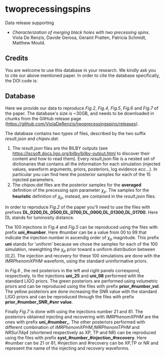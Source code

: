 # twoprecessingspins

Data release supporting 

- _Characterization of merging black holes with two precessing spins_. Viola De Renzis, Davide Gerosa, Geraint Pratten, Patricia Schmidt, Matthew Mould.

## Credits

You are welcome to use this database in your research. We kindly ask you to cite our above mentioned paper. In order to cite the database specifically, the DOI code is:


## Database

Here we provide our data to reproduce _Fig.2_, _Fig.4_, _Fig.5_, _Fig.6_ and _Fig.7_ of the paper.
The database's size is ~30GB, and needs to be downloaded in chunks from the GitHub release page (https://github.com/ViolaDeRenzis/twoprecessingspins/releases). 

The database contains two types of files, described by the two suffix _result.json_ and _chipav.dat_. 

1) The _result.json_ files are the BILBY outputs (see https://lscsoft.docs.ligo.org/bilby/bilby-output.html to discover their content and how to read them). Every _result.json_ file is a nested set of dictionaries that contains all the information for each simulation (injected values, waveform arguments, priors, posteriors, log evidence ecc...). In particular you can find here the posterior samples for each of the 15 injected parameters.
2) The _chipav.dat_ files are the posterior samples for the **averaged** definition of the precessing spin parameter $\chi_{p}$. The samples for the  **heuristic** definition of $\chi_{p}$, instead, are contained in the _result.json_ files.

In order to reproduce _Fig.2_ of the paper you'll need to use the files with prefixes **DL_0200,DL_0500,DL_0700,DL_0900,DL_01300,DL_01700**. Here DL stands for luminosity distance.

The 100 injections in _Fig.4_ and _Fig.5_ can be reproduced using the files with prefix **uni_#number**. Here #number can be a value from 00 to 99 that indicate the injection number in ascendig order of $\chi_{p}$ magnitude. This prefix **uni** stands for 'uniform' because we chose the samples for each of the 100 simulation, reweighting the $\chi_{p}$ prior toward a uniform distribution between [0,2]. The injection and recovery for these 100 simulations are done with the _IMRPhenomXPHM_ waveform, using the standard uninformative priors. 

In _Fig.6_ , the red posteriors in the left and right panels correspond, respectively, to the injections **uni_25** and **uni_98** performed with the standard LIGO priors. The green posteriors are performed using volumetric priors and can be reproduced using the files with prefix **prior_#number_vol**. The yellow posteriors are done increasing the SNR value with the standard LIGO priors and can be reproduced through the files with prefix **prior_#number_SNR_#snr value**.

Finally _Fig.7_ is done with using the injections number 21 and 81. The posteriors obtained injecting and recovering with _IMRPhenomXPHM_ are the ones with prefix **uni_#number_**. The other posteriors performed with different combination of _IMRPhenomXPHM_,_IMRPhenomTPHM_ and _NRSur7dq4_ (shortened respectively as XP, TP and NR) can be reproduced using the files with prefix **syst_#number_#injection_#recovery**. Here #number can be 21 or 81, #injection and #recovery can be XP,TP or NR and represent the name of the injecting and recovery waveforms.




